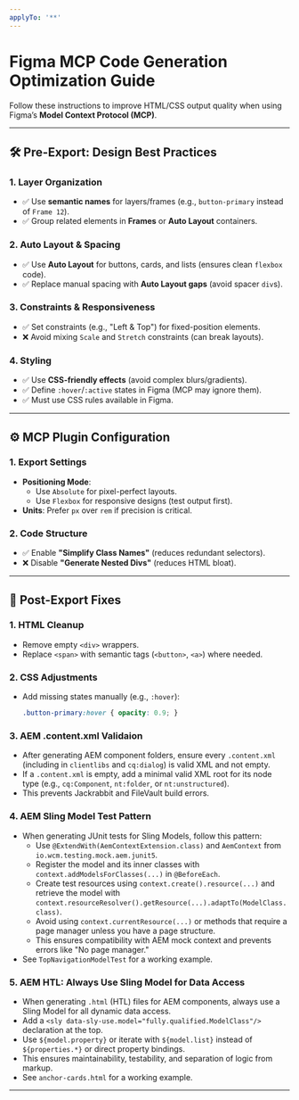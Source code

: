 ```yaml
---
applyTo: '**'
---
```

# Figma MCP Code Generation Optimization Guide

Follow these instructions to improve HTML/CSS output quality when using Figma’s **Model Context Protocol (MCP)**.

---

## 🛠️ **Pre-Export: Design Best Practices**
### 1. **Layer Organization**
- ✅ Use **semantic names** for layers/frames (e.g., `button-primary` instead of `Frame 12`).  
- ✅ Group related elements in **Frames** or **Auto Layout** containers.  

### 2. **Auto Layout & Spacing**
- ✅ Use **Auto Layout** for buttons, cards, and lists (ensures clean `flexbox` code).  
- ✅ Replace manual spacing with **Auto Layout gaps** (avoid spacer `div`s).  

### 3. **Constraints & Responsiveness**
- ✅ Set constraints (e.g., "Left & Top") for fixed-position elements.  
- ❌ Avoid mixing `Scale` and `Stretch` constraints (can break layouts).  

### 4. **Styling**
- ✅ Use **CSS-friendly effects** (avoid complex blurs/gradients).  
- ✅ Define `:hover`/`:active` states in Figma (MCP may ignore them).  
- ✅ Must use CSS rules available in Figma.

---

## ⚙️ **MCP Plugin Configuration**
### 1. **Export Settings**
- **Positioning Mode**:  
  - Use `Absolute` for pixel-perfect layouts.  
  - Use `Flexbox` for responsive designs (test output first).  
- **Units**: Prefer `px` over `rem` if precision is critical.  

### 2. **Code Structure**
- ✅ Enable **"Simplify Class Names"** (reduces redundant selectors).  
- ❌ Disable **"Generate Nested Divs"** (reduces HTML bloat).  

---

## 🧹 **Post-Export Fixes**
### 1. **HTML Cleanup**
- Remove empty `<div>` wrappers.  
- Replace `<span>` with semantic tags (`<button>`, `<a>`) where needed.  

### 2. **CSS Adjustments**
- Add missing states manually (e.g., `:hover`):  
  ```css
  .button-primary:hover { opacity: 0.9; }
  ```

### 3. **AEM .content.xml Validaion**
- After generating AEM component folders, ensure every `.content.xml` (including in `clientlibs` and `cq:dialog`) is valid XML and not empty.
- If a `.content.xml` is empty, add a minimal valid XML root for its node type (e.g., `cq:Component`, `nt:folder`, or `nt:unstructured`).
- This prevents Jackrabbit and FileVault build errors.

### 4. **AEM Sling Model Test Pattern**
- When generating JUnit tests for Sling Models, follow this pattern:
  - Use `@ExtendWith(AemContextExtension.class)` and `AemContext` from `io.wcm.testing.mock.aem.junit5`.
  - Register the model and its inner classes with `context.addModelsForClasses(...)` in `@BeforeEach`.
  - Create test resources using `context.create().resource(...)` and retrieve the model with `context.resourceResolver().getResource(...).adaptTo(ModelClass.class)`.
  - Avoid using `context.currentResource(...)` or methods that require a page manager unless you have a page structure.
  - This ensures compatibility with AEM mock context and prevents errors like "No page manager."
- See `TopNavigationModelTest` for a working example.

### 5. **AEM HTL: Always Use Sling Model for Data Access**
- When generating `.html` (HTL) files for AEM components, always use a Sling Model for all dynamic data access.
- Add a `<sly data-sly-use.model="fully.qualified.ModelClass"/>` declaration at the top.
- Use `${model.property}` or iterate with `${model.list}` instead of `${properties.*}` or direct property bindings.
- This ensures maintainability, testability, and separation of logic from markup.
- See `anchor-cards.html` for a working example.

---